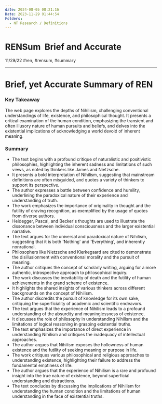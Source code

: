 ```yaml
---
date: 2024-08-05 08:21:16
Date: 2023-11-29 01:44:54
Folders:
  - NT Research / Definitions
---
```


# RENSum  Brief and Accurate

11/29/22 #ren, #rensum, #summary

* * *

# Brief, yet Accurate Summary of REN

### Key Takeaway

The web page explores the depths of Nihilism, challenging conventional understandings of life, existence, and philosophical thought. It presents a critical examination of the human condition, emphasizing the transient and often illusory nature of human pursuits and beliefs, and delves into the existential implications of acknowledging a world devoid of inherent meaning.

### Summary

- The text begins with a profound critique of naturalistic and positivistic philosophies, highlighting the inherent sadness and limitations of such views, as noted by thinkers like James and Nietzsche.
- It presents a bold interpretation of Nihilism, suggesting that mainstream definitions are often misguided, and quotes a variety of thinkers to support its perspective.
- The author expresses a battle between confidence and humility, underlining the paradoxical nature of their experience and understanding of truth.
- The work emphasizes the importance of originality in thought and the futility of craving recognition, as exemplified by the usage of quotes from diverse authors.
- Heidegger, Pascal, and Becker's thoughts are used to illustrate the dissonance between individual consciousness and the larger existential narrative.
- The text argues for the universal and paradoxical nature of Nihilism, suggesting that it is both 'Nothing' and 'Everything', and inherently nonrational.
- Philosophers like Nietzsche and Kierkegaard are cited to demonstrate the disillusionment with conventional morality and the pursuit of meaning.
- The author critiques the concept of scholarly writing, arguing for a more authentic, introspective approach to philosophical inquiry.
- The work discusses the inevitability of death and the futility of human achievements in the grand scheme of existence.
- It highlights the shared insights of various thinkers across different backgrounds on the concept of Nihilism.
- The author discredits the pursuit of knowledge for its own sake, critiquing the superficiality of academic and scientific endeavors.
- The text argues that the experience of Nihilism leads to a profound understanding of the absurdity and meaninglessness of existence.
- It discusses the role of philosophy in understanding Nihilism and the limitations of logical reasoning in grasping existential truths.
- The text emphasizes the importance of direct experience in understanding Nihilism and critiques the inadequacy of intellectual approaches.
- The author argues that Nihilism exposes the hollowness of human existence and the futility of seeking meaning or purpose in life.
- The work critiques various philosophical and religious approaches to understanding existence, highlighting their failure to address the fundamental emptiness of life.
- The author argues that the experience of Nihilism is a rare and profound insight into the true nature of existence, beyond superficial understanding and distractions.
- The text concludes by discussing the implications of Nihilism for understanding the human condition and the limitations of human understanding in the face of existential truths.